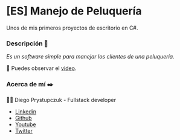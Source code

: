 # [ES] Manejo de Peluquería
Unos de mis primeros proyectos de escritorio en C#. 

### Descripción :rocket:
_Es un software simple para manejar los clientes de una peluquería._

:movie_camera: Puedes observar el [video](https://youtu.be/venyxoI--KQ).

### Acerca de mí ✒️
:man_technologist: Diego Prystupczuk - Fullstack developer 
- [Linkedin](https://www.linkedin.com/in/diegoprystupczuk/)
- [Github](https://github.com/drprystupczuk)
- [Youtube](https://www.youtube.com/channel/UCSeVAET6K1b8HLVULdzluXg)
- [Twitter](https://twitter.com/DPrystupczuk)

